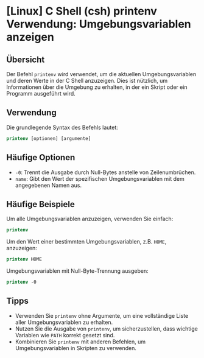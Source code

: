 # [Linux] C Shell (csh) printenv Verwendung: Umgebungsvariablen anzeigen

## Übersicht
Der Befehl `printenv` wird verwendet, um die aktuellen Umgebungsvariablen und deren Werte in der C Shell anzuzeigen. Dies ist nützlich, um Informationen über die Umgebung zu erhalten, in der ein Skript oder ein Programm ausgeführt wird.

## Verwendung
Die grundlegende Syntax des Befehls lautet:

```csh
printenv [optionen] [argumente]
```

## Häufige Optionen
- `-0`: Trennt die Ausgabe durch Null-Bytes anstelle von Zeilenumbrüchen.
- `name`: Gibt den Wert der spezifischen Umgebungsvariablen mit dem angegebenen Namen aus.

## Häufige Beispiele
Um alle Umgebungsvariablen anzuzeigen, verwenden Sie einfach:

```csh
printenv
```

Um den Wert einer bestimmten Umgebungsvariablen, z.B. `HOME`, anzuzeigen:

```csh
printenv HOME
```

Umgebungsvariablen mit Null-Byte-Trennung ausgeben:

```csh
printenv -0
```

## Tipps
- Verwenden Sie `printenv` ohne Argumente, um eine vollständige Liste aller Umgebungsvariablen zu erhalten.
- Nutzen Sie die Ausgabe von `printenv`, um sicherzustellen, dass wichtige Variablen wie `PATH` korrekt gesetzt sind.
- Kombinieren Sie `printenv` mit anderen Befehlen, um Umgebungsvariablen in Skripten zu verwenden.